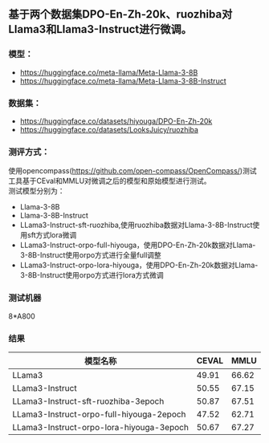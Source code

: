 ## 基于两个数据集DPO-En-Zh-20k、ruozhiba对Llama3和Llama3-Instruct进行微调。</br>
### 模型：</br>
- https://huggingface.co/meta-llama/Meta-Llama-3-8B
- https://huggingface.co/meta-llama/Meta-Llama-3-8B-Instruct

### 数据集：
- https://huggingface.co/datasets/hiyouga/DPO-En-Zh-20k
- https://huggingface.co/datasets/LooksJuicy/ruozhiba

### 测评方式：
使用opencompass(https://github.com/open-compass/OpenCompass/)测试工具基于CEval和MMLU对微调之后的模型和原始模型进行测试。</br>
测试模型分别为：
- Llama-3-8B
- Llama-3-8B-Instruct
- LLama3-Instruct-sft-ruozhiba,使用ruozhiba数据对Llama-3-8B-Instruct使用sft方式lora微调
- LLama3-Instruct-orpo-full-hiyouga，使用DPO-En-Zh-20k数据对Llama-3-8B-Instruct使用orpo方式进行全量full调整
- LLama3-Instruct-orpo-lora-hiyouga，使用DPO-En-Zh-20k数据对Llama-3-8B-Instruct使用orpo方式进行lora方式微调

### 测试机器
8*A800

### 结果
| 模型名称                 | CEVAL | MMLU |
|--------------------------|-------|------|
| LLama3                   | 49.91 | 66.62|
| LLama3-Instruct          | 50.55 | 67.15|
| LLama3-Instruct-sft-ruozhiba-3epoch | 50.87 | 67.51|
| LLama3-Instruct-orpo-full-hiyouga-2epoch | 47.52 | 62.71 |
| LLama3-Instruct-orpo-lora-hiyouga-3epoch | 50.67 | 67.27|
